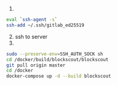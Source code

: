
1.
```sh
eval `ssh-agent -s`
ssh-add ~/.ssh/gitlab_ed25519
```
2. ssh to server
3.
```sh
sudo --preserve-env=SSH_AUTH_SOCK sh
cd /docker/build/blockscout/blockscout
git pull origin master
cd /docker
docker-compose up -d --build blockscout
```
